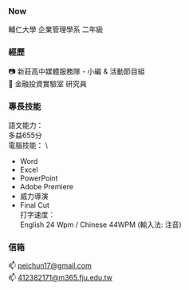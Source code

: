

<!--
**412382171/412382171** is a ✨ _special_ ✨ repository because its `README.md` (this file) appears on your GitHub profile.

Here are some ideas to get you started:

- 🔭 I’m currently working on ...
- 🌱 I’m currently learning ...
- 👯 I’m looking to collaborate on ...
- 🤔 I’m looking for help with ...
- 💬 Ask me about ...
- 📫 How to reach me: ...
- 😄 Pronouns: ...
- ⚡ Fun fact: ...h
-->

### Now
輔仁大學 企業管理學系 二年級

### 經歷
📷 新莊高中媒體服務隊 - 小編 & 活動節目組 \
📖 金融投資實驗室 研究員

### 專長技能
語文能力： \
多益655分 \
電腦技能： \
- Word
- Excel
- PowerPoint
- Adobe Premiere
- 威力導演
- Final Cut \
打字速度： \
English 24 Wpm / Chinese 44WPM (輸入法: 注音)

### 信箱
📫 peichun17@gmail.com \
📫 412382171@m365.fju.edu.tw
